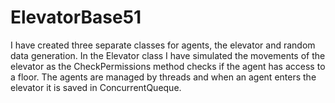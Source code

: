 # ElevatorBase51

I have created three separate classes for agents, the elevator and random data generation.
In the Elevator class I have simulated the movements of the elevator as the CheckPermissions method checks if the agent has access to a floor.
The agents are managed by threads and when an agent enters the elevator it is saved in ConcurrentQueque.
